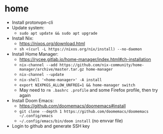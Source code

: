 # home

- Install protonvpn-cli
- Update system:
  - `sudo apt update && sudo apt upgrade`
- Install Nix:
  - https://nixos.org/download.html
  - `sh <(curl -L https://nixos.org/nix/install) --no-daemon`
- Install Home Manager:
  - https://rycee.gitlab.io/home-manager/index.html#ch-installation
  - `nix-channel --add https://github.com/nix-community/home-manager/archive/master.tar.gz home-manager`
  - `nix-channel --update`
  - `nix-shell '<home-manager>' -A install`
  - `export NIXPKGS_ALLOW_UNFREE=1 && home-manager switch`
  - May need to `rm .bashrc .profile` and some Firefox profile, then try again
- Install Doom Emacs:
  - https://github.com/doomemacs/doomemacs#install
  - `git clone --depth 1 https://github.com/doomemacs/doomemacs ~/.config/emacs`
  - `~/.config/emacs/bin/doom install` (no envvar file)
- Login to github and generate SSH key
